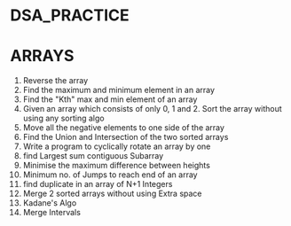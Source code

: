 # DSA_PRACTICE 
<h1> ARRAYS </h1>  
<ol>
<li>Reverse the array</li>
<li>Find the maximum and minimum element in an array</li>
<li>Find the "Kth" max and min element of an array </li>
<li>Given an array which consists of only 0, 1 and 2. Sort the array without using any sorting algo</li>
<li>Move all the negative elements to one side of the array </li>
<li>Find the Union and Intersection of the two sorted arrays</li>
<li>Write a program to cyclically rotate an array by one</li>
<li>find Largest sum contiguous Subarray</li>
<li>Minimise the maximum difference between heights</li>
<li>Minimum no. of Jumps to reach end of an array</li>
<li>find duplicate in an array of N+1 Integers</li>
<li>Merge 2 sorted arrays without using Extra space</li>
<li>Kadane's Algo</li>
<li>Merge Intervals</li>
</ol>
